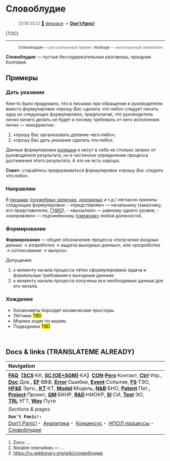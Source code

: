 # Словоблудие
> 2019.05.12 [🚀](../index/index.md) [despace](index.md) → **[Don’t ㎩nic!](dont_panic.md)**

[TOC]

---

> <small>**Словоблудие** — русскоязычный термин. **Verbiage** — англоязычный эквивалент.</small>

**Словоблудие** — пустые бессодержательные разговоры, праздная болтовня.



## Примеры

### Дать указание
Кем‑то было придумано, что в письмах при обращении к руководителю вместо формулировки *«прошу Вас сделать что‑либо»* следует писать одну из следующих формулировок, предполагая, что руководитель лично ничего делать не будет и посему требовать от него исполнения лично — некорректно:

   1. «прошу Вас организовать делание чего‑либо»;
   1. «прошу Вас дать указание сделать что‑либо».

Данные формулировки [излишни](dont_panic.md) и несут в себе не столько запрос от руководителя результата, но и частичное определение процесса достижения этого результата. А это не есть хорошо.

**Совет:** старайтесь придерживаться формулировки *«прошу Вас следать что‑либо»*.



### Направляю
В [письмах](letter.md) ([служебных записках](report_int.md), [докладных](report_int.md) и т.д.) негласно приняты следующие формулировки:
      - *«представляю»* — начальнику (заказчику, его представителю, [ГНИО](hrorsi.md)),
      - *«высылаю»* — равному одного уровня,
      - *«направляю»* — подчинённому ([смежнику](contact.md) любой должности).



### Формирование
**Формирование** — общее обозначение процесса *«получение входных данных → разработка → выдача выходных данных»*, или *«разработка → согласование → выпуск»*.

Допущения:

   1. к моменту начала процесса чётко сформулирована задача и формальные требования к выходным данным;
   1. к моменту начала процесса получены все необходимые данные для его начала.



### Хождение
   - Космонавты бороздят космические просторы.
   - Лётчики <mark>TBD</mark>
   - Моряки ходят по морям.
   - Подводники <mark>TBD</mark>



<p style="page-break-after:always"> </p>

## Docs & links (TRANSLATEME ALREADY)
|Navigation|
|:--|
|**[FAQ](faq.md)**【**[SCS](scs.md)**·КК, **[SC (OE+SGM)](sc.md)**·КА】**[CON](contact.md)·[Pers](person.md)**·Контакт, **[Ctrl](control.md)**·Упр., **[Doc](doc.md)**·Док., **[EF](ef.md)**·ВВФ, **[Error](error.md)**·Ошибки, **[Event](event.md)**·События, **[FS](fs.md)**·ТЭО, **[HF&E](hfe.md)**·Эрго., **[KT](kt.md)**·КТ, **[Model](model.md)**·Модель, **[N&B](nnb.md)**·БНО, **[Patent](патент.md)**·Пат., **[Project](project.md)**·Проект, **[QM](qm.md)**·БКНР, **[R&D](rnd.md)**·НИОКР, **[SI](si.md)**·СИ, **[Test](test.md)**·ЭО, **[TRL](trl.md)**·УГТ, **[Way](way.md)**·Пути|
|*Sections & pages*|
|**`Don’t Panic!:`**<br> [Don’t Panic!](dont_panic.md)・ [Аналитика](project.md)・ [Конценсус](consensus.md)・ [НПОЛ процессы](zz_нпол_п.md)・ [Словоблудие](verbiage.md)|

   1. Docs: …
   1. Notable interwikies — …
   1. <https://ru.wiktionary.org/wiki/словоблудие>
